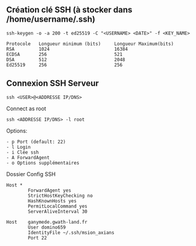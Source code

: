 ## Création clé SSH (à stocker dans /home/username/.ssh)
    ssh-keygen -o -a 200 -t ed25519 -C "<USERNAME> <DATE>" -f <KEY_NAME>

    Protocole	Longueur minimum (bits)	    Longueur Maximum(bits)
    RSA	        1024	                    16384
    ECDSA	    256	                        521
    DSA	        512	                        2048
    Ed25519	    256	                        256

## Connexion SSH Serveur
    
    ssh <USER>@<ADDRESSE IP/DNS>
    
Connect as root
    
    ssh <ADDRESSE IP/DNS> -l root

Options:

    - p Port (default: 22)
    - l Login
    - i Clée ssh
    - A ForwardAgent
    - o Options supplémentaires

Dossier Config SSH

    Host *
            ForwardAgent yes
            StrictHostKeyChecking no
            HashKnownHosts yes
            PermitLocalCommand yes
            ServerAliveInterval 30

    Host    ganymede.gwath-land.fr
            User domino659
            IdentityFile ~/.ssh/msion_axians
            Port 22
